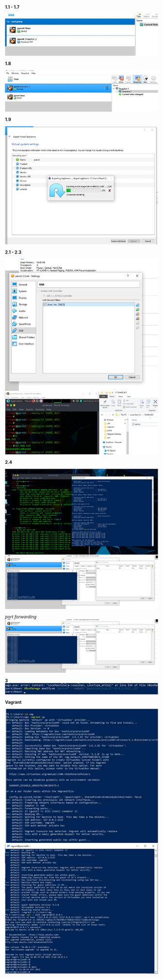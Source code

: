 **1.1 - 1.7**

![img_1.png](img_1.png)

**1.8**

![img.png](img.png)

**1.9**

![img_2.png](img_2.png)

**2.1 - 2.3**

![img_4.png](img_4.png)
![img_3.png](img_3.png)

**2.4**

![img_6.png](img_6.png)
![img_7.png](img_7.png)

_port forwarding_
![img_8.png](img_8.png)

**3**
![img_5.png](img_5.png)


**Vagrant**

![img_9.png](img_9.png)
![img_10.png](img_10.png)